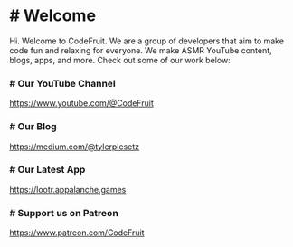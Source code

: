 # # Welcome
Hi. Welcome to CodeFruit. We are a group of developers that aim to make code fun and relaxing for everyone. We make ASMR YouTube content, blogs, apps, and more. Check out some of our work below:

### # Our YouTube Channel
https://www.youtube.com/@CodeFruit

### # Our Blog
https://medium.com/@tylerplesetz

### # Our Latest App
https://lootr.appalanche.games

### # Support us on Patreon
https://www.patreon.com/CodeFruit
